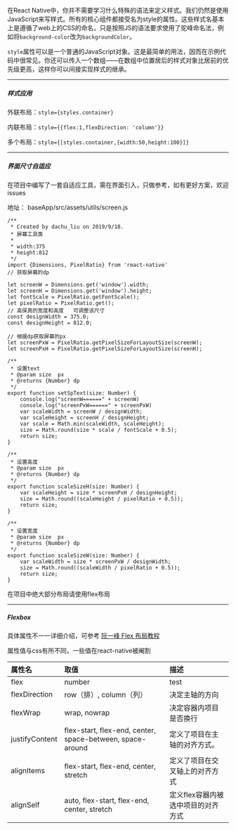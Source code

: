 
在React Native中，你并不需要学习什么特殊的语法来定义样式。我们仍然是使用JavaScript来写样式。所有的核心组件都接受名为style的属性。这些样式名基本上是遵循了web上的CSS的命名，只是按照JS的语法要求使用了驼峰命名法，例如将`background-color`改为`backgroundColor`。

`style`属性可以是一个普通的JavaScript对象。这是最简单的用法，因而在示例代码中很常见。你还可以传入一个数组——在数组中位置居后的样式对象比居前的优先级更高，这样你可以间接实现样式的继承。


-----


##### 样式应用

外联布局：`style={styles.container}`

内联布局：`style={{flex:1,flexDirection: 'column'}}`

多个布局：`style={[styles.container,{width:50,height:100}]}`

------

##### 界面尺寸自适应

在项目中编写了一套自适应工具，需在界面引入，只做参考，如有更好方案，欢迎 issues

地址： baseApp/src/assets/utils/screen.js

    /**
     * Created by dachu_liu on 2019/9/18.
     * 屏幕工具类
     * 
     * width:375
     * height:812
     */
    import {Dimensions, PixelRatio} from 'react-native'
    // 获取屏幕的dp
    
    let screenW = Dimensions.get('window').width;
    let screenH = Dimensions.get('window').height;
    let fontScale = PixelRatio.getFontScale();
    let pixelRatio = PixelRatio.get();
    // 高保真的宽度和高度   可调整该尺寸
    const designWidth = 375.0;
    const designHeight = 812.0;
    
    // 根据dp获取屏幕的px
    let screenPxW = PixelRatio.getPixelSizeForLayoutSize(screenW);
    let screenPxH = PixelRatio.getPixelSizeForLayoutSize(screenH);
    
    /**
     * 设置text
     * @param size  px
     * @returns {Number} dp
     */
    export function setSpText(size: Number) {
        console.log("screenW======" + screenW)
        console.log("screenPxW======" + screenPxW)
        var scaleWidth = screenW / designWidth;
        var scaleHeight = screenH / designHeight;
        var scale = Math.min(scaleWidth, scaleHeight);
        size = Math.round(size * scale / fontScale + 0.5);
        return size;
    }
    
    /**
     * 设置高度
     * @param size  px
     * @returns {Number} dp
     */
    export function scaleSizeH(size: Number) {
        var scaleHeight = size * screenPxH / designHeight;
        size = Math.round((scaleHeight / pixelRatio + 0.5));
        return size;
    }
    
    /**
     * 设置宽度
     * @param size  px
     * @returns {Number} dp
     */
    export function scaleSizeW(size: Number) {
        var scaleWidth = size * screenPxW / designWidth;
        size = Math.round((scaleWidth / pixelRatio + 0.5));
        return size;
    }


在项目中绝大部分布局请使用flex布局


-----



##### Flexbox

具体属性不一一详细介绍，可参考 [阮一峰 Flex 布局教程](http://www.ruanyifeng.com/blog/2015/07/flex-grammar.html?utm_source=tuicool)

属性值与css有所不同，一些值在react-native被阉割

| 属性名 | 取值    | 描述 |
| :------ | :--------- | :--------- | 
| flex | number |  test | 
| flexDirection | row（排）, column（列） |  决定主轴的方向 | 
| flexWrap | wrap, nowrap |  决定容器内项目是否换行 | 
| justifyContent | flex-start, flex-end, center, space-between, space-around |  定义了项目在主轴的对齐方式。 | 
| alignItems | flex-start, flex-end, center, stretch |  定义了项目在交叉轴上的对齐方式 | 
| alignSelf | auto, flex-start, flex-end, center, stretch |  定义flex容器内被选中项目的对齐方式 | 





























